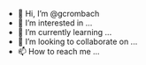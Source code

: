 - 👋 Hi, I’m @gcrombach
- 👀 I’m interested in ...
- 🌱 I’m currently learning ...
- 💞️ I’m looking to collaborate on ...
- 📫 How to reach me ...

<!---
gcrombach-crovo/gcrombach-crovo is a ✨ special ✨ repository because its `README.md` (this file) appears on your GitHub profile.
You can click the Preview link to take a look at your changes.
--->
